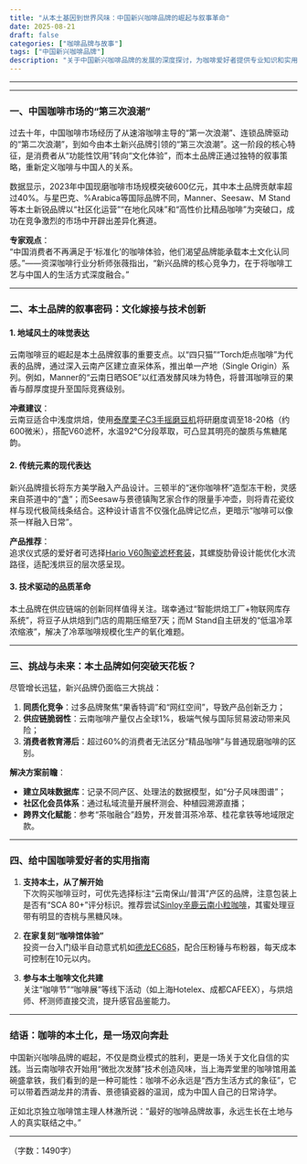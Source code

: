 ```yaml
---
title: "从本土基因到世界风味：中国新兴咖啡品牌的崛起与叙事革命"
date: 2025-08-21
draft: false
categories: ["咖啡品牌与故事"]
tags: ["中国新兴咖啡品牌"]
description: "关于中国新兴咖啡品牌的发展的深度探讨，为咖啡爱好者提供专业知识和实用指南。"
---
```


---

---

### 一、中国咖啡市场的“第三次浪潮”  
过去十年，中国咖啡市场经历了从速溶咖啡主导的“第一次浪潮”、连锁品牌驱动的“第二次浪潮”，到如今由本土新兴品牌引领的“第三次浪潮”。这一阶段的核心特征，是消费者从“功能性饮用”转向“文化体验”，而本土品牌正通过独特的叙事策略，重新定义咖啡与中国人的关系。  

数据显示，2023年中国现磨咖啡市场规模突破600亿元，其中本土品牌贡献率超过40%。与星巴克、%Arabica等国际品牌不同，Manner、Seesaw、M Stand等本土新锐品牌以“社区化运营”“在地化风味”和“高性价比精品咖啡”为突破口，成功在竞争激烈的市场中开辟出差异化赛道。  

**专家观点**：  
“中国消费者不再满足于‘标准化’的咖啡体验，他们渴望品牌能承载本土文化认同感。”——资深咖啡行业分析师张薇指出，“新兴品牌的核心竞争力，在于将咖啡工艺与中国人的生活方式深度融合。”

---

### 二、本土品牌的叙事密码：文化嫁接与技术创新  

#### 1. **地域风土的味觉表达**  
云南咖啡豆的崛起是本土品牌叙事的重要支点。以“四只猫”“Torch炬点咖啡”为代表的品牌，通过深入云南产区建立直采体系，推出单一产地（Single Origin）系列。例如，Manner的“云南日晒SOE”以红酒发酵风味为特色，将普洱咖啡豆的果香与醇厚度提升至国际竞赛级别。  

**冲煮建议**：  
云南豆适合中浅度烘焙，使用[泰摩栗子C3手摇磨豆机](https://www.amazon.com/s?k=%E6%B3%B0%E6%91%A9%E6%A0%97%E5%AD%90C3%E6%89%8B%E6%91%87%E7%A3%A8%E8%B1%86%E6%9C%BA&tag=coffeeprism-20)将研磨度调至18-20格（约600微米），搭配V60滤杯，水温92℃分段萃取，可凸显其明亮的酸质与焦糖尾韵。  

#### 2. **传统元素的现代表达**  
新兴品牌擅长将东方美学融入产品设计。三顿半的“迷你咖啡杯”造型冻干粉，灵感来自茶道中的“盏”；而Seesaw与景德镇陶艺家合作的限量手冲壶，则将青花瓷纹样与现代极简线条结合。这种设计语言不仅强化品牌记忆点，更暗示“咖啡可以像茶一样融入日常”。  

**产品推荐**：  
追求仪式感的爱好者可选择[Hario V60陶瓷滤杯套装](https://www.amazon.com/s?k=Hario%20V60%E9%99%B6%E7%93%B7%E6%BB%A4%E6%9D%AF%E5%A5%97%E8%A3%85&tag=coffeeprism-20)，其螺旋肋骨设计能优化水流路径，适配浅烘豆的层次感呈现。  

#### 3. **技术驱动的品质革命**  
本土品牌在供应链端的创新同样值得关注。瑞幸通过“智能烘焙工厂+物联网库存系统”，将豆子从烘焙到门店的周期压缩至7天；而M Stand自主研发的“低温冷萃浓缩液”，解决了冷萃咖啡规模化生产的氧化难题。  

---

### 三、挑战与未来：本土品牌如何突破天花板？  

尽管增长迅猛，新兴品牌仍面临三大挑战：  
1. **同质化竞争**：过多品牌聚焦“果香特调”和“网红空间”，导致产品创新乏力；  
2. **供应链脆弱性**：云南咖啡产量仅占全球1%，极端气候与国际贸易波动带来风险；  
3. **消费者教育滞后**：超过60%的消费者无法区分“精品咖啡”与普通现磨咖啡的区别。  

**解决方案前瞻**：  
- **建立风味数据库**：记录不同产区、处理法的数据模型，如“分子风味图谱”；  
- **社区化会员体系**：通过私域流量开展杯测会、种植园溯源直播；  
- **跨界文化赋能**：参考“茶咖融合”趋势，开发普洱茶冷萃、桂花拿铁等地域限定款。  

---

### 四、给中国咖啡爱好者的实用指南  

1. **支持本土，从了解开始**  
下次购买咖啡豆时，可优先选择标注“云南保山/普洱”产区的品牌，注意包装上是否有“SCA 80+”评分标识。推荐尝试[Sinloy辛鹿云南小粒咖啡](https://www.amazon.com/s?k=Sinloy%E8%BE%9B%E9%B9%BF%E4%BA%91%E5%8D%97%E5%B0%8F%E7%B2%92%E5%92%96%E5%95%A1&tag=coffeeprism-20)，其蜜处理豆带有明显的杏桃与黑糖风味。  

2. **在家复刻“咖啡馆体验”**  
投资一台入门级半自动意式机如[德龙EC685](https://www.amazon.com/s?k=%E5%BE%B7%E9%BE%99EC685&tag=coffeeprism-20)，配合压粉锤与布粉器，每天成本可控制在10元以内。  

3. **参与本土咖啡文化共建**  
关注“咖啡节”“咖啡展”等线下活动（如上海Hotelex、成都CAFEEX），与烘焙师、杯测师直接交流，提升感官品鉴能力。  

---

### 结语：咖啡的本土化，是一场双向奔赴  

中国新兴咖啡品牌的崛起，不仅是商业模式的胜利，更是一场关于文化自信的实践。当云南咖啡农开始用“微批次发酵”技术创造风味，当上海弄堂里的咖啡馆用盖碗盛拿铁，我们看到的是一种可能性：咖啡不必永远是“西方生活方式的象征”，它可以带着西湖龙井的清香、景德镇瓷器的温润，成为中国人自己的日常诗学。  

正如北京独立咖啡馆主理人林澈所说：“最好的咖啡品牌故事，永远生长在土地与人的真实联结之中。”  

---  
（字数：1490字）